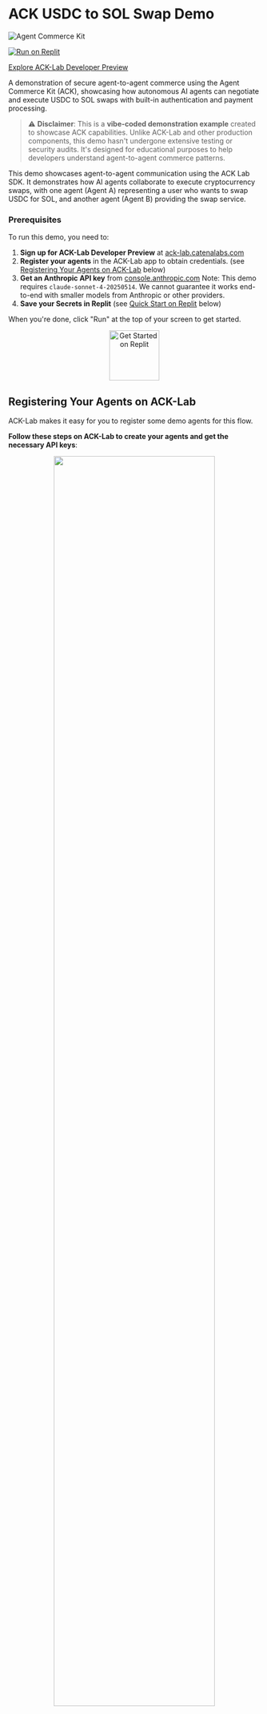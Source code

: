 # ACK USDC to SOL Swap Demo

![Agent Commerce Kit](./assets/README-Header.png)

[![Run on Replit](https://replit.com/badge?caption=Run%20on%20Replit)](https://replit.new/github.com/catena-labs/ack-swap-demo)

[Explore ACK-Lab Developer Preview](https://ack-lab.catenalabs.com)

A demonstration of secure agent-to-agent commerce using the Agent Commerce Kit (ACK), showcasing how autonomous AI agents can negotiate and execute USDC to SOL swaps with built-in authentication and payment processing.

> ⚠️ **Disclaimer**: This is a **vibe-coded demonstration example** created to showcase ACK capabilities. Unlike ACK-Lab and other production components, this demo hasn't undergone extensive testing or security audits. It's designed for educational purposes to help developers understand agent-to-agent commerce patterns.

This demo showcases agent-to-agent communication using the ACK Lab SDK. It 
demonstrates how AI agents collaborate to execute cryptocurrency swaps, with 
one agent (Agent A) representing a user who wants to swap USDC for SOL, and 
another agent (Agent B) providing the swap service.

### Prerequisites

To run this demo, you need to:

1. **Sign up for ACK-Lab Developer Preview** at [ack-lab.catenalabs.com](https://ack-lab.catenalabs.com)
2. **Register your agents** in the ACK-Lab app to obtain credentials. (see [Registering Your Agents on ACK-Lab](#registering-your-agents-on-ack-lab) below)
3. **Get an Anthropic API key** from [console.anthropic.com](https://console.anthropic.com) Note: This demo requires `claude-sonnet-4-20250514`. We cannot guarantee it works end-to-end with smaller models from Anthropic or other providers.
4. **Save your Secrets in Replit** (see [Quick Start on Replit](#quick-start-on-replit) below)


When you're done, click "Run" at the top of your screen to get started.

<div align="center">
  <img src="./assets/replit-run-icon.png" alt="Get Started on Replit" width="100">
</div>

## Registering Your Agents on ACK-Lab
ACK-Lab makes it easy for you to register some demo agents for this flow. 

   **Follow these steps on ACK-Lab to create your agents and get the necessary API keys**:
   <div align="center">
      <img src="./assets/instructions-screenshots/swap_demo_1.png" width="80%" style="display: block; margin-bottom: 10px;">
      <img src="./assets/instructions-screenshots/swap_demo_2.png" width="80%" style="display: block; margin-bottom: 10px;">
      <img src="./assets/instructions-screenshots/swap_demo_4.png" width="80%" style="display: block; margin-bottom: 10px;">
      <img src="./assets/instructions-screenshots/swap_demo_5.png" width="80%" style="display: block;">
      <img src="./assets/instructions-screenshots/swap_demo_6.png" width="80%" style="display: block;">
   </div>


## 🔐 Agent Commerce Kit Integration

This demo leverages the **Agent Commerce Kit (ACK)** to enable secure, robust transactions between autonomous agents. ACK provides enterprise-grade infrastructure for agent commerce through two core components:

### ACK-ID (Identity & Authentication)
- **Secure Agent Identity**: Each agent receives unique credentials (CLIENT_ID and CLIENT_SECRET) that serve as their digital identity
- **Credential Management**: Handles authentication tokens and secure credential exchange between agents
- **Trust Framework**: Ensures only authorized agents can participate in transactions

### ACK-Pay (Payment Processing)
- **Secure Transactions**: Processes payments between agents with built-in security and compliance
- **Payment Tokens**: Generates cryptographically secure payment tokens for transaction authorization
- **Settlement**: Handles the financial settlement between agent wallets

### ack-lab SDK
The `@ack-lab/sdk` npm package abstracts the complexity of credential exchange and payment processing, providing:
- **Simple API Interface**: Clean methods for agent authentication and payment operations
- **Built-in Security**: Automatic handling of JWT tokens, signatures, and encryption
- **Agent Communication**: `createAgentCaller()` method for establishing secure agent-to-agent connections
- **Transaction Safety**: Ensures atomicity and reliability of financial operations

## 📚 Interactive Tutorial Mode

The swap demo includes an **educational onboarding guide** that teaches developers how to use ACK-Lab's powerful rule system through hands-on experience:

### Tutorial Flow

1. **Step 1: Initial Swap** - Execute a successful 25 USDC to SOL swap with no restrictions
2. **Step 2: Transaction Limits** - Learn to set a $10 maximum transaction size rule in ACK-Lab
3. **Step 3: Rule Enforcement** - See how the same swap is now blocked by your rule
4. **Step 4: Rate Limiting** - Replace the size limit with a $60/hour spend limit
5. **Step 5: Testing Limits** - Execute swaps within the hourly budget
6. **Step 6: Hit Rate Limit** - Experience rate limiting protection in action

The tutorial guides you through each step, automatically detecting rule violations and providing educational context about how ACK-Lab's rules protect your automated transactions.

## 🏗️ Architecture & Agent Communication

### Agent Server Architecture

The demo spins up two independent agent servers that communicate via HTTP endpoints:

```
                                          ┌─────────────────┐
                                          │  Pyth Network   │
                                          │ (Price Oracle)  │
                                          │ • SOL/USD rates │
                                          └────────┬────────┘
                                                   │
┌─────────────────┐                      ┌────────▼────────┐
│   Agent A       │  HTTP POST /chat     │   Agent B       │
│    (User)       │─────────────────────▶│ (Swap Service)  │
│  Port: 7576     │◀─────────────────────│  Port: 7577     │
└─────────────────┘  Negotiation Flow    └─────────────────┘
        │                                          │
        └──────────────────┬───────────────────────┘
                           │
                    ACK Lab SDK
                 (api.ack-lab.com)
              ┌────────────┴────────────┐
              │ • Identity Verification  │
              │ • Payment Processing     │
              │ • Token Generation       │
              └─────────────────────────┘
```

### How Agents Communicate

1. **Agent Initialization**: Each agent is instantiated with ACK Lab SDK credentials:
   ```typescript
   const agentASdk = new AckLabSdk({
     baseUrl: "https://api.ack-lab.com",
     clientId: process.env.CLIENT_ID_AGENT_A,
     clientSecret: process.env.CLIENT_SECRET_AGENT_A
   })
   ```

2. **Secure Connection**: Agent A creates a secure caller to Agent B's `/chat` endpoint:
   ```typescript
   const callAgent = agentASdk.createAgentCaller("http://localhost:7577/chat")
   ```

3. **Message Exchange**: Agents communicate through structured HTTP requests to `/chat` endpoints, with the SDK handling:
   - Authentication
   - Request signing
   - Token validation
   - Response verification

4. **Payment Flow**: When agents agree on a swap:
   - Agent B fetches real-time SOL/USD price from Pyth Network
   - Agent B generates a payment token via ACK-Pay
   - Agent A validates and processes the payment
   - Agent B executes the swap and sends SOL upon payment confirmation

## 🚀 Running on Replit (Primary Method)

The demo is optimized for Replit's cloud environment with automatic port forwarding:

### Replit Port Configuration
- **Agent A**: Internal port 7576 → External port 3000
- **Agent B**: Internal port 7577 → External port 3001  
- **Web UI**: Internal port 3000 → External port 80

### Quick Start on Replit

1. **Import the Repository**
   - Click "Import from GitHub" in Replit
   - Enter the repository URL

2. **Configure Environment Variables**
   - Create a `.env` file or use Replit Secrets. Note that public Replit projects expose all files, including .env files. We strongly recommending using Replit's Secrets tool.
   - Add your ACK Lab credentials:
   ```env
   ANTHROPIC_API_KEY=your_anthropic_key
   CLIENT_ID_AGENT_A=your_agent_a_client_id
   CLIENT_SECRET_AGENT_A=your_agent_a_client_secret
   CLIENT_ID_AGENT_B=your_agent_b_client_id
   CLIENT_SECRET_AGENT_B=your_agent_b_client_secret
   ```
   **Follow these steps on Replit to add your Secrets**:
   <div align="center">
      <img src="./assets/instructions-screenshots/swap_demo_7.png" width="80%" style="display: block; margin-bottom: 10px;">
      <img src="./assets/instructions-screenshots/swap_demo_8.png" width="80%" style="display: block; margin-bottom: 10px;">
      <img src="./assets/instructions-screenshots/swap_demo_9.png" width="80%" style="display: block; margin-bottom: 10px;">
      <img src="./assets/instructions-screenshots/swap_demo_10.png" width="80%" style="display: block;">
   </div>

3. **Run the Demo**
   - Click the "Run" button in Replit
   - The setup script (`./setup-and-run.sh`) will automatically:
     - Install dependencies
     - Start both agent servers
     - Launch the interactive menu

4. **Access Points on Replit**
   - Agent A API: `https://[your-repl-name].[username].repl.co:3000`
   - Agent B API: `https://[your-repl-name].[username].repl.co:3001`
   - Web UI: `https://[your-repl-name].[username].repl.co`

## 💻 Local Execution (Secondary Method)

For local development and testing:

### Prerequisites
- Node.js 18+ with npm

### Setup

1. **Clone and Configure**
```bash
   git clone <repository-url>
   cd ack-private-swap-demo
```

2. **Create `.env` file** with your credentials:
```env
   ANTHROPIC_API_KEY=your_anthropic_key
   CLIENT_ID_AGENT_A=your_agent_a_client_id
   CLIENT_SECRET_AGENT_A=your_agent_a_client_secret
   CLIENT_ID_AGENT_B=your_agent_b_client_id
   CLIENT_SECRET_AGENT_B=your_agent_b_client_secret
   ```

3. **Run the Setup Script**
```bash
   ./setup-and-run.sh
   ```

### Quick Start Options

You can also run specific modes directly:

```bash
# Run the interactive tutorial (recommended)
npm run tutorial

# Run free-form CLI demo
npm run demo

# Start agent servers only
npm run agents:start
```

### Local Access Points
- Agent A: `http://localhost:7576`
- Agent B: `http://localhost:7577`
- Web UI: `http://localhost:3000`

## 🔧 Setup Script Deep Dive

The `setup-and-run.sh` script orchestrates the entire demo environment:

### 1. Environment Verification
- Checks for required ACK Lab credentials
- Prompts for missing credentials interactively
- Validates all five required environment variables

### 2. Dependency Management
- Installs root dependencies via npm
- Conditionally installs web UI dependencies
- Detects and uses appropriate package manager

### 3. Agent Server Initialization
```bash
npx tsx swap-agents-server.ts &
```
This command:
- Spawns two Node.js processes for Agent A and Agent B
- Each agent runs an Express server with `/chat` endpoints
- Agents are equipped with ACK Lab SDK instances for secure communication

### 4. Service Health Checks
- Polls `localhost:7576` and `localhost:7577` to verify agent availability
- Provides feedback on server startup status
- Handles graceful degradation if servers are slow to start

### 5. Interactive Menu System
- **Tutorial Mode**: Step-by-step ACK-Lab rules tutorial (recommended for first-time users)
- **CLI Demo**: Free-form command-line interaction with agents
- **Web UI**: Visual interface for monitoring swap execution
- **Exit**: Graceful shutdown of all services

## 📊 Demo Scenario

The demo simulates a cryptocurrency swap service where:

### Agent A (User)
- Represents a user wanting to swap USDC for SOL
- Uses a mock wallet address (7VQo3HWesNfBys5VXJF3NcE5JCBsRs25pAoBxD5MJYGp)
- Executes payments using ACK-Pay (real payment tokens, settled in Solana testnet)
- Confirms transaction receipts

### Agent B (Swap Service) 
- Fetches real-time SOL/USD prices from Pyth Network (REAL price data)
- Creates payment requests for exact USDC amounts (REAL ACK-Pay tokens)
- **Simulates** DEX swap execution (no actual blockchain interaction)
- **Simulates** sending SOL to user's wallet (returns mock transaction hash)

### Price Oracle Integration
- **Pyth Network**: Provides real-time SOL/USD price feeds
- **Price Updates**: Fetched on-demand for each swap request
- **Confidence Intervals**: Displays price confidence data
- **Fallback Pricing**: Uses $150 if oracle is unavailable

## 🔑 Security Features

- **End-to-End Encryption**: All agent communications are secured
- **Token-Based Auth**: JWT tokens for session management
- **Credential Isolation**: Each agent has separate credentials
- **Payment Security**: ACK-Pay ensures secure financial transactions
- **Price Oracle Verification**: Real-time price data from trusted source

## 🛠️ Technical Implementation

### Agent Configuration
```typescript
// Agent B with payment capabilities and price oracle
const pythClient = new HermesClient("https://hermes.pyth.network", {})
const agentBSdk = new AckLabSdk({
  baseUrl: "https://api.ack-lab.com",
  clientId: process.env.CLIENT_ID_AGENT_B,
  clientSecret: process.env.CLIENT_SECRET_AGENT_B
})

// Serve authenticated agent with SDK
serveAuthedAgent({
  port: 7577,
  runAgent: runAgentB,
  sdk: agentBSdk
})
```

### Communication Protocol
- **Request**: JSON payload with swap instructions
- **Processing**: AI model generates contextual responses
- **Tools**: Agents use function calling for payments and swaps
- **Response**: Structured JSON with transaction details

### Swap Execution Flow
1. **Rate Discovery**: Fetch current SOL/USD from Pyth Network *(REAL)*
2. **Payment Request**: Generate JWT token with swap details *(REAL ACK-Pay)*
3. **Payment Processing**: Execute USDC payment via ACK-Pay *(REAL tokens, settled in Solana testnet)*
4. **Swap Simulation**: Process swap on mock DEX *(SIMULATED - no blockchain)*
5. **SOL Delivery**: Transfer SOL to user's wallet *(SIMULATED - mock transaction)*
6. **Confirmation**: Return transaction hashes and receipt *(SIMULATED hashes)*

## 💬 Example Usage

### CLI Interaction
```
=== USDC to SOL Swap Demo (CLI) ===
✅ Agents are running and ready!

Enter your request: swap 25 USDC for SOL

>>> Processing request: swap 25 USDC for SOL

📊 Fetched SOL/USD price from Pyth: $150.50         [REAL PRICE DATA]
   Price confidence: ±$0.30
   Publish time: 2024-01-15T10:30:45.000Z

Current exchange rate: 150.50 USDC/SOL
You will receive: 0.664452 SOL

Payment request created for 100 USDC (10000 units)
Payment token: pay_abc123xyz...                    [REAL ACK-PAY TOKEN]

Executing payment...
✅ Payment successful! Receipt ID: rcpt_def456...  [REAL ACK-PAY RECEIPT]

🔄 Executing swap on DEX...                        [SIMULATED]
   USDC: 100
   Rate: 150.50 USDC/SOL
   SOL: 0.664452

💸 Sending 0.664452 SOL to 7VQo3HWes...           [SIMULATED]

Swap completed successfully!
- Swap TX: 0x7f8a9b2c...                          [MOCK TRANSACTION HASH]
- Send TX: 0x3d4e5f6a...                          [MOCK TRANSACTION HASH]
```

### Web UI Features
- **Visual Step Tracking**: Real-time progress through swap stages
- **Live Price Updates**: Simulated exchange rate fluctuations
- **JWT Token Decoder**: Educational tool to inspect payment tokens
- **Transaction Results**: Complete swap details and hashes
- **Flow Diagram**: Interactive visualization of agent architecture

## 🐛 Troubleshooting

### Replit-Specific Issues
- **Port conflicts**: Check `.replit` file for correct port mappings
- **External access**: Ensure your Repl is set to "Always On" for consistent availability
- **Environment variables**: Use Replit Secrets for secure credential storage

### General Issues
- **Missing credentials**: Ensure all five environment variables are set
- **Connection refused**: Verify agent servers are running on correct ports
- **Payment failures**: Check ACK Lab API connectivity and credentials
- **Price oracle errors**: Verify internet connectivity for Pyth Network access

## 🎭 What's Real vs. Mocked

This demo uses **real ACK-Lab infrastructure** for authentication and payment processing, but **simulates** some components:

### ✅ Real Components
- **ACK-Lab Authentication**: Actual agent identity verification and JWT token generation
- **ACK-Pay Payment Processing**: Real payment token creation and validation
- **Pyth Network Price Oracle**: Live SOL/USD price feeds from Pyth
- **Agent Communication**: Authentic HTTP-based agent-to-agent messaging

### 🎬 Mocked/Simulated Components
- **SOL Transfer**: The demo simulates sending SOL to the user's wallet - no actual SOL is transferred
- **DEX Swap Execution**: The swap is simulated, not executed on any real DEX

## 🌟 About Agent Commerce Kit (ACK)

**Agent Commerce Kit (ACK)** is a set of open-source patterns built by [Catena Labs](https://www.catenalabs.com) to enable AI agents to participate securely in commerce. As we advance toward an AI-native financial future, ACK addresses the fundamental challenge that today's financial infrastructure was not designed for intelligent machines.

### The Vision

Rapid advancements in AI are creating a new "agent economy" where autonomous agents can become powerful economic participants. However, existing financial systems present significant barriers:

- **Identity Crisis**: No widely adopted standards for identifying and authorizing AI agents
- **Transaction Barriers**: Legacy systems impose friction incompatible with autonomous, high-speed agent workflows
- **Untapped Economic Potential**: Current systems cannot support novel transaction models like micropayments for data or direct agent-to-agent payments

ACK solves these challenges through two complementary protocols:
- **ACK-ID**: Verifiable agent identity through DIDs and Verifiable Credentials
- **ACK-Pay**: Agent-native payment patterns for seamless transactions

Learn more at [agentcommercekit.com](https://agentcommercekit.com)

## 🚀 Getting Started with ACK-Lab

**ACK-Lab** ([ack-lab.catenalabs.com](https://ack-lab.catenalabs.com)) is the trust and control plane for agents - a developer preview platform where you can leverage ACK implementations to give your agents:

1. **An Identity**: A verifiable, cryptographic ID so your agent can prove who it is
2. **A Wallet**: A secure wallet so your agent can pay and get paid
3. **A Rulebook**: Policies that govern what your agent is allowed to do


## 💡 What Else Can You Build with ACK?

This swap demo is just one example of what's possible with ACK. Developers are using ACK to build:

### Financial Applications
- **Treasury Management**: Agents that handle SME treasury operations, monitoring cash positions and optimizing working capital
- **Supply Chain Payments**: Systems that automate payments based on verified deliveries
- **Personal Finance Automation**: Consumer agents that pay bills, manage subscriptions, and execute transfers based on spending patterns

### Agent-to-Agent Commerce
- **Specialized Service Marketplaces**: Verified agents offering and purchasing specialized services from each other
- **Data Marketplaces**: Agents autonomously purchasing datasets with micropayments
- **Compute Resource Trading**: Agents negotiating and paying for computational resources

### Content & Services
- **Monetized MCP Servers**: Model Context Protocol servers that require payment for premium tools or resources
- **Paywalled Content Access**: Agents accessing publisher content through automated micropayments
- **API Monetization**: Transform any API into an agent-accessible paid service

### Novel Economic Models
- **Value-Based Pricing**: Dynamic pricing for AI services based on actual value delivered
- **Micropayment Streams**: Continuous small payments for ongoing services
- **Agent Reputation Systems**: Economic incentives tied to verifiable performance metrics

These use cases demonstrate how ACK enables a new economy where AI agents can be trusted economic participants, opening unprecedented opportunities for innovation.

## 📚 Additional Resources

- [ACK Lab Developer Portal](https://ack-lab.catenalabs.com)
- [Agent Commerce Kit Documentation](https://agentcommercekit.com)
- [ACK Lab API Documentation](https://api.ack-lab.com)
- [Catena Labs](https://www.catenalabs.com)
- [Pyth Network Price Feeds](https://pyth.network)
- [Replit Port Configuration Guide](https://docs.replit.com/hosting/deploying-http-servers)

## ⚠️ Production Readiness

This repository is a **demonstration example** that hasn't undergone the extensive testing, security audits, or hardening that production ACK-Lab components receive. It's designed to showcase ACK capabilities and help developers understand agent-to-agent commerce patterns.

**For production use**:

- ACK-Lab SDK and infrastructure undergo rigorous testing
- The patterns shown here can be adapted for real-world applications
- Always implement proper error handling, security measures, and testing for production systems

## 📄 License

MIT
